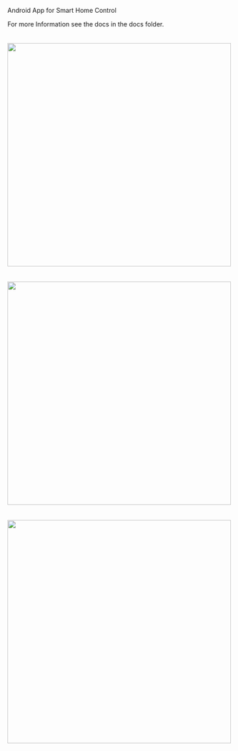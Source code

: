 Android App for Smart Home Control

For more Information see the docs in the docs folder.
<br />
<br />
<br />
<img src="https://user-images.githubusercontent.com/63300156/140333952-1de44b9f-a81e-4651-ad60-02bf3620790f.jpg" height="500">
<br />
<br />
<br />
<img src="https://user-images.githubusercontent.com/63300156/140333899-7c79fe0c-91d3-4ee0-8ebd-cb85687900e6.jpg" height="500">
<br />
<br />
<br />
<img src="https://user-images.githubusercontent.com/63300156/140333934-52ff3fcd-d9c7-4be6-b128-9597eeb64f57.jpg" height="500">
